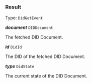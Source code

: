 

### Result

Type: `DidGetEvent`



  
<article>

***document*** `DIDDocument` 

The fetched DID Document.

</article>
<article>

***id*** `DidId` 

The DID of the fetched DID Document.

</article>
<article>

***type*** `DidState` 

The current state of the DID Document.

</article>

